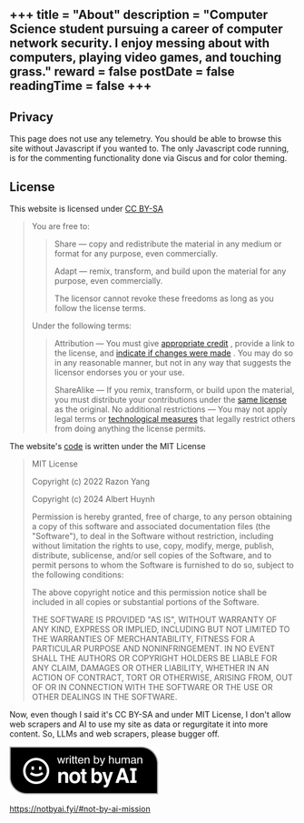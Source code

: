 +++
title = "About"
description = "Computer Science student pursuing a career of computer network security. I enjoy messing about with computers, playing video games, and touching grass."
reward = false
postDate = false
readingTime = false
+++
---

## Privacy

This page does not use any telemetry. You should be able to browse this site without Javascript if you wanted to. The only Javascript code running, is for the commenting functionality done via Giscus and for color theming.

## License

This website is licensed under [CC BY-SA](https://creativecommons.org/licenses/by-sa/4.0/deed.en)

> You are free to:
>
>>  Share — copy and redistribute the material in any medium or format for any purpose, even commercially.
>>
>>  Adapt — remix, transform, and build upon the material for any purpose, even commercially.
>>
>>  The licensor cannot revoke these freedoms as long as you follow the license terms.
>
>
>Under the following terms:
>
>>    Attribution — You must give [appropriate credit](https://creativecommons.org/licenses/by-sa/4.0/deed.en#ref-appropriate-credit) , provide a link to the license, and [indicate if changes were made](https://creativecommons.org/licenses/by-sa/4.0/deed.en#ref-indicate-changes) . You may do so in any reasonable manner, but not in any way that suggests the licensor endorses you or your use.
>>
>>    ShareAlike — If you remix, transform, or build upon the material, you must distribute your contributions under the [same license](https://creativecommons.org/licenses/by-sa/4.0/deed.en#ref-same-license) as the original. 
>>    No additional restrictions — You may not apply legal terms or [technological measures](https://creativecommons.org/licenses/by-sa/4.0/deed.en#ref-technological-measures) that legally restrict others from doing anything the license permits.


The website's [code](https://github.com/liluzibird/liluzibird.github.io) is written under the MIT License

>MIT License
>
>Copyright (c) 2022 Razon Yang
>
>Copyright (c) 2024 Albert Huynh
>
>Permission is hereby granted, free of charge, to any person obtaining a copy
>of this software and associated documentation files (the "Software"), to deal
>in the Software without restriction, including without limitation the rights
>to use, copy, modify, merge, publish, distribute, sublicense, and/or sell
>copies of the Software, and to permit persons to whom the Software is
>furnished to do so, subject to the following conditions:
>
>The above copyright notice and this permission notice shall be included in all
>copies or substantial portions of the Software.
>
>THE SOFTWARE IS PROVIDED "AS IS", WITHOUT WARRANTY OF ANY KIND, EXPRESS OR
>IMPLIED, INCLUDING BUT NOT LIMITED TO THE WARRANTIES OF MERCHANTABILITY,
>FITNESS FOR A PARTICULAR PURPOSE AND NONINFRINGEMENT. IN NO EVENT SHALL THE
>AUTHORS OR COPYRIGHT HOLDERS BE LIABLE FOR ANY CLAIM, DAMAGES OR OTHER
>LIABILITY, WHETHER IN AN ACTION OF CONTRACT, TORT OR OTHERWISE, ARISING FROM,
>OUT OF OR IN CONNECTION WITH THE SOFTWARE OR THE USE OR OTHER DEALINGS IN THE
>SOFTWARE.

Now, even though I said it's CC BY-SA and under MIT License, I don't allow web scrapers and AI to use my site as data or regurgitate it into more content. So, LLMs and web scrapers, please bugger off.

![Not Written By AI](image.png)

https://notbyai.fyi/#not-by-ai-mission